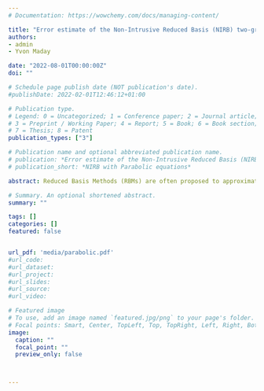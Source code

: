 ```yaml
---
# Documentation: https://wowchemy.com/docs/managing-content/

title: "Error estimate of the Non-Intrusive Reduced Basis (NIRB) two-grid method with parabolic equations (upcoming)"
authors:
- admin
- Yvon Maday

date: "2022-08-01T00:00:00Z"
doi: ""

# Schedule page publish date (NOT publication's date).
#publishDate: 2022-02-01T12:46:12+01:00

# Publication type.
# Legend: 0 = Uncategorized; 1 = Conference paper; 2 = Journal article;
# 3 = Preprint / Working Paper; 4 = Report; 5 = Book; 6 = Book section;
# 7 = Thesis; 8 = Patent
publication_types: ["3"]

# Publication name and optional abbreviated publication name.
# publication: *Error estimate of the Non-Intrusive Reduced Basis (NIRB) two-grid method with parabolic equations*
# publication_short: *NIRB with Parabolic equations*

abstract: Reduced Basis Methods (RBMs) are often proposed to approximate solutions of parametric problems. They are useful both to compute solutions for a large number of parameter values (e.g. for parameter fitting) and to approximate a solution for a new parameter value (e.g. real time approximation with a very high accuracy). They aim at reducing the computational costs of High Fidelity (HF) codes. They require well chosen solutions, called snapshots, preliminary computed (e.g. offline) with a HF classical method, involving, e.g. a fine mesh (finite element or finite volume) and generally require a profound modification of the HF code, in order for the online computation to be performed in short (or even real) time. In this paper, we will focus on the Non-Intrusive Reduced Basis (NIRB) two-grid method. Its main advantage is its efficient way of using the HF code exclusively as a “black-box”, unlike other so-called intrusive methods which require a modification of the code. This is very convenient when the HF code is a commercial one and has been purchased, as is often the case in the industry. The effectiveness of this method relies on its decomposition into two stages, one offline (classical in most RBMs as presented above) and one online. The offline part is time-consuming but it is executed only once. On the contrary, the specificity of the NIRB approach is to solve, during the online part, the parametric problem on a coarse mesh only, and then to improve its precision. It is thus much cheaper than a HF evaluation. This method has been initially developed in the context of elliptic equations with finite element and has been extended to finite volume. In this paper, we generalize the NIRB two-grid method to parabolic equations. To the best of our knowledge, the two-grid method has not already been studied in the context of time-dependent problems. With a model problem, which is the heat equation, we recover optimal estimates in $L^{\infty}(0, T; H^1(\Omega))$, and present numerical results.

# Summary. An optional shortened abstract.
summary: ""

tags: []
categories: []
featured: false


url_pdf: 'media/parabolic.pdf'
#url_code:
#url_dataset:
#url_project:
#url_slides:
#url_source:
#url_video:

# Featured image
# To use, add an image named `featured.jpg/png` to your page's folder. 
# Focal points: Smart, Center, TopLeft, Top, TopRight, Left, Right, BottomLeft, Bottom, BottomRight.
image:
  caption: ""
  focal_point: ""
  preview_only: false



---
```

